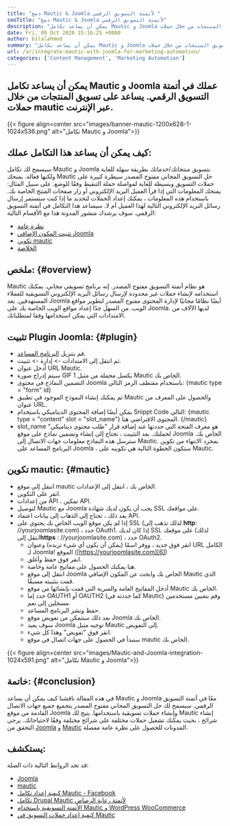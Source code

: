 ```yaml
---
title: "دمج Mautic & Joomla لأتمتة التسويق الرقمي " 
seoTitle: "دمج Mautic & Joomla لأتمتة التسويق الرقمي" 
description: "يمكن أن يساعد تكامل Mautic و Joomla عملك في أتمتة التسويق الرقمي. إنه يساعد على تسويق المنتجات من خلال حملات Mautic." 
date: Fri, 09 Oct 2020 15:16:25 +0000
author: bilalahmed
summary: "يمكن أن يساعد تكامل Mautic و Joomla عملك في أتمتة التسويق الرقمي. يساعد على تسويق المنتجات من خلال حملات mautic عبر الإنترنت." 
url: /ar/integrate-mautic-with-joomla-for-marketing-automation/
categories: ['Content Management', 'Marketing Automation']
---
```


## يمكن أن يساعد تكامل Mautic و Joomla عملك في أتمتة التسويق الرقمي. يساعد على تسويق المنتجات من خلال حملات mautic عبر الإنترنت.

{{< figure align=center src="images/banner-mautic-1200x628-1-1024x536.png" alt="تكامل Mautic و Joomla">}}


## كيف يمكن أن يساعد هذا التكامل عملك:
سيسمح لك تكامل Mautic و Joomla بتسويق منتجاتك/خدماتك بطريقة سهلة للغاية ولكنها فعالة. يمنحك Mautic حل التسويق المجاني مفتوح المصدر سيطرة كبيرة على حملات التسويق وبسيطة للغاية لمواصلة حملة التنقيط وفقًا للوضع. على سبيل المثال: يمنحك المعلومات التي إذا قرأ العميل البريد الإلكتروني أو زار صفحات المنتج الخاصة بك. باستخدام هذه المعلومات ، يمكنك إعداد الحملات لتحديد ما إذا كنت ستستمر إرسال رسائل البريد الإلكتروني التالية لهذا العميل أم لا. سيساعد هذا التكامل في أتمتة التسويق الرقمي. سوف يرشدك منشور المدونة هذا مع الأقسام التالية:
  * [نظرة عامة][1]
  * [تثبيت المكون الإضافي Joomla][2]
  * [تكوين mautic][3]
  * [الخلاصة][4]

## ملخص: {#overview}

Mautic هو نظام أتمتة التسويق مفتوح المصدر. إنه برنامج تسويقي مجاني. يمكنك استخدامه لإنشاء حملات غير محدودة لإرسال رسائل البريد الإلكتروني التسويقية للعملاء المستهدفين.
يعد Joomla أيضًا نظامًا مجانيًا لإدارة المحتوى مفتوح المصدر لتطوير مواقع الويب. من السهل جدًا إعداد مواقع الويب الخاصة بك على Joomla. لديها الآلاف من الامتدادات التي يمكن استخدامها وفقا لمتطلباتك.

## تثبيت Plugin Joomla: {#plugin}

  * قم بتنزيل [البرنامج المساعد][5].
  * ثم انتقل إلى الامتدادات -> إدارة -> تثبيت.
  * أدخل عنوان URL Mautic.
  * سيتم إدراج صورة GIF 1 بكسل محملة من مثيل Mautic الخاص بك.
  * التضمين النماذج في محتوى Joomla باستخدام مقتطف الرمز التالي: {mautic type = "form" id}
  * ثم يمكنك إنشاء النموذج الموجود في تطبيق Mautic والحصول على المعرف من عنوان URL.
  * يمكن أيضًا إضافة المحتوى الديناميكي باستخدام Snippt Code التالي: {mautic type = "content" slot = "slot_name"} المحتوى الافتراضي هنا. {/mautic}
  * slot_name هو معرف الفتحة التي حددتها عند إضافة قرار "طلب محتوى ديناميكي" لحملتك.
بعد التثبيت ، تحتاج إلى إنشاء وتضمين نماذج على موقع Joomla الخاص بك. سترسل هذه النماذج معلومات جهات الاتصال إلى Mautic. بمجرد الانتهاء من تكوين البرنامج المساعد على Joomla ، ستكون الخطوة التالية هي تكوينه على Mautic.

## تكوين mautic: {#mautic}

  * انتقل إلى موقع mautic الخاص بك ، انتقل إلى الإعدادات.
  * انقر على التكوين.
  * من إعدادات API ، تمكين API.
  * لتوصيل Mautic مع Joomla يجب أن يكون لديك شهادة SSL على مواقعك.
  * بعد ذلك ، تحتاج إلى الذهاب إلى بيانات اعتماد API.
* إذا لم يكن موقع الويب الخاص بك يحتوي على SSL (لذلك تذهب إلى **http**: //yourjoomlasite.com) ، حدد OAuth1. إذا كان لديك SSL على موقعك (لذلك انتقل إلى**https** : //yourjoomlasite.com) ، حدد OAuth2.
  * انقر فوق جديد ، ووفر اسمًا (يمكن أن يكون أي شيء تريده) وعنوان URL الكامل لـ Joomla! الموقع ([https://yourjoomlasite.com][6])
  * انقر فوق حفظ وأغلق.
  * هنا يمكنك الحصول على مفاتيح عامة وخاصة.
  * انتقل إلى موقع Joomla الخاص بك وابحث عن المكون الإضافي Mautic الذي قمت بتثبيته مسبقًا.
  * أدخل المفاتيح العامة والسرية التي قمت بإنشائها من موقع Mautic الخاص بك.
  * حدد إما OAUTH1 أو OAUTH2 (كما حددته في Mautic) وقم بتعيين مستخدمين مسجلين إلى نعم.
  * حفظ ونشر البرنامج المساعد.
  * بعد ذلك ستتمكن من تفويض موقع Joomla الخاص بك.
  * سوف يعيد Joomla توجيه مثيل Mautic إلى التفويض.
  * انقر فوق "تفويض" وهذا كل شيء.
  * ستبدأ في الحصول على جهات اتصال في موقع mautic الخاص بك.

{{< figure align=center src="images/Mautic-and-Joomla-integration-1024x591.png" alt="تكامل Mautic و Joomla">}}


## خاتمة: {#conclusion}

في هذه المقالة ناقشنا كيف يمكن أن يساعد Mautic و Joomla معًا في أتمتة التسويق الرقمي. سيسمح لك حل التسويق المجاني مفتوح المصدر بتجميع جميع جهات الاتصال القادمة من موقع Joomla وإنشاء حملات تسويقية باستخدامها. يتيح لك Mautic إنشاء شرائح ، بحيث يمكنك تشغيل حملات مختلفة على شرائح مختلفة وفقًا لاحتياجاتك. يرجى التحقق من [Joomla][7] و [Mautic][8] المدونات للحصول على نظرة عامة مفصلة.

## يستكشف:
قد تجد الروابط التالية ذات الصلة:
  * [Joomla][7]
  * [mautic][8]
  * [كيفية إعداد تكامل Mautic - Facebook][9]
  * [تكامل Drupal Mautic لأتمتة رعاية الرصاص][10]
  * [الأتمتة التسويقية باستخدام Mautic و WordPress WooCommerce][11]
  * [كيفية إعداد حملات التسويق في Mautic][12]



[1]: #overview
[2]: #plugin
[3]: #mautic
[4]: #conclusion
[5]: https://href.li/?https://extensions.joomla.org/extension/mautic/
[6]: https://href.li/?https://yourjoomlasite.com
[7]: https://products.containerize.com/content-management/joomla
[8]: https://products.containerize.com/marketing-automation/mautic
[9]: https://blog.containerize.com/marketing-automation/how-to-setup-mautic-facebook-integration/
[10]: https://blog.containerize.com/content-management/drupal-tutorial-automate-lead-growth-with-drupal-mautic/
[11]: https://blog.containerize.com/blogging/marketing-automation-using-mautic-and-wordpress-woocommerce/
[12]: https://blog.containerize.com/marketing-automation/how-to-setup-marketing-campaigns-using-mautic-campaign-builder/

